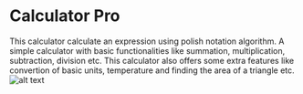 # Calculator Pro
This calculator calculate an expression using polish notation algorithm. A simple calculator with basic functionalities like summation, multiplication, subtraction, division etc. This calculator also offers some extra features like convertion of basic units, temperature and finding the area of a triangle etc. 
![alt text](http://url/to/Picture1.png)

